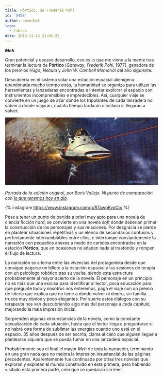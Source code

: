 ```yaml
---
title: Pórtico, de Frederik Pohl
id: '5458'
author: neverbot
tags:
  - libros
date: 2012-11-12 21:01:22
---
```


**_Meh_**.

Gran potencial y escaso desarrollo, eso es lo que me viene a la mente tras terminar la lectura de **Pórtico** (_Gateway_, _Frederik Pohl_, 1977), ganadora de los premios _Hugo_, _Nebula_ y _John W. Cambell Memorial_ del año siguiente.

Descubierta en el sistema solar una estación espacial alienígena abandonada mucho tiempo atrás, la humanidad se organiza para utilizar las herramientas y lanzaderas encontradas e intentar explorar el espacio con instrumentos incomprensibles e impredecibles. Así, cualquier viaje se convierte en un juego de azar donde los tripulantes de cada lanzadera no saben a dónde viajarán, cuánto tiempo tardarán o incluso si llegarán a volver.

[![](./portico-de-frederik-pohl/Frederik_Pohl_1976_Gateway_Boris_Vallejo.jpg "Portada de la edición original, por Boris Vallejo")](./portico-de-frederik-pohl/Frederik_Pohl_1976_Gateway_Boris_Vallejo.jpg)

_Portada de la edición original, por Boris Vallejo. Ni punto de comparación con [lo que tenemos hoy en día](https://www.instagram.com/p/R7awpKyxCo/)._

{% instagram https://www.instagram.com/p/R7awpKyxCo/ %}

Pese a tener un punto de partida a priori muy apto para una novela de ciencia ficción _hard_, se convierte en una novela _soft_ donde deberían primar la construcción de los personajes y sus relaciones. Por desgracia se pierde en plantear situaciones repetitivas y un elenco de secundarios confusos y perfectamente intercambiables entre ellos, e interrumpe constantemente la narración con pequeños anexos a modo de carteles encontrados en la estación **Pórtico**, que en ocasiones no añaden nada al trasfondo y rompen el flujo de lectura.

La narración se alterna entre las vivencias del protagonista desde que consigue pagarse un billete a la estación espacial y las sesiones de terapia con un psicólogo robótico tras su vuelta, siendo esta estructura probablemente el mayor acierto de la novela. El personaje en un principio no es más que una excusa para identificar al lector, poca educación para que pregunte todo y nosotros nos enteremos, paga el viaje con un premio de lotería que explica que no tiene a dónde volver ni dinero, sin familia... trucos muy obvios y poco elegantes. Por suerte estos diálogos con su terapeuta nos van descubriendo algo más del personaje a cada capítulo, mejorando la mala impresión inicial.

Sorprenden algunas circunstancias de la novela, como la constante sexualización de cada situación, hasta que el lector llega a preguntarse si no habrá otra forma de sublimar las energías cuando uno está en el espacio. 35 años después de ser escrita, clama al cielo que alguien llegue a plantearse siquiera que se pueda fumar en una lanzadera espacial.

Probablemente sea el final el mayor _Meh_ de toda la narración, terminando en una gran nada que no mejora la impresión insustancial de las páginas precedentes. Aparentemente fue continuada por otras tres novelas que exploran y explotan el mundo construido en esta primera, pero habiendo visitado esta primera parte, creo que se quedarán sin leer.